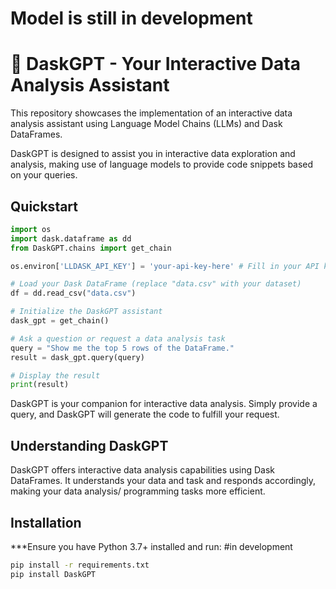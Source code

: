 # Model is still in development

# :robot: DaskGPT - Your Interactive Data Analysis Assistant

This repository showcases the implementation of an interactive data analysis assistant using Language Model Chains (LLMs) and Dask DataFrames.

DaskGPT is designed to assist you in interactive data exploration and analysis, making use of language models to provide code snippets based on your queries. 


## Quickstart

```python
import os
import dask.dataframe as dd
from DaskGPT.chains import get_chain

os.environ['LLDASK_API_KEY'] = 'your-api-key-here' # Fill in your API key

# Load your Dask DataFrame (replace "data.csv" with your dataset)
df = dd.read_csv("data.csv")

# Initialize the DaskGPT assistant
dask_gpt = get_chain()

# Ask a question or request a data analysis task
query = "Show me the top 5 rows of the DataFrame."
result = dask_gpt.query(query)

# Display the result
print(result)
```

DaskGPT is your companion for interactive data analysis. Simply provide a query, and DaskGPT will generate the code to fulfill your request.

## Understanding DaskGPT

DaskGPT offers interactive data analysis capabilities using Dask DataFrames. It understands your data and task and responds accordingly, making your data analysis/ programming tasks more efficient.

## Installation

***Ensure you have Python 3.7+ installed and run:
#in development
```bash
pip install -r requirements.txt
pip install DaskGPT
```
